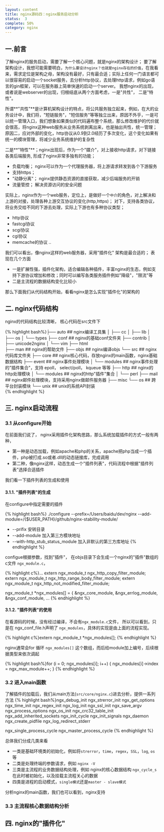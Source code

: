 ```yaml
---
layout: content
title: nginx源码四：nginx服务启动分析
status:  3
complete: 50% 
category: nginx
---
```


## 一.前言
了解nginx的服务启动，需要了解一个核心问题，就是nginx的架构设计； 要了解架构设计，我想可能需要明白，`为什么要设计nginx？也就是nginx存在的价值`，在我看来，需求定位是架构之母，架构没有最好，只有最合适；实际上任何一门语言都可以很容易的启动一个socket服务，去分析http协议，去处理http请求，例如go语言的gin框架，可以在服务器上简单快速的启动一个server。 我想nginx的出现，或者说是webserver的出现，归根结底从两个方面考虑，一是"共性"， 二是"特性"。

所谓**"共性"**是计算机架构设计的特点，将公共服务独立起来，例如，在大的业务设计中，我们将，"短链服务"，"短信服务"等等独立出来，原因不外乎，一是可以统一管理入口，我们想象如果类似的代码遍布整个系统，那么修改维护的代价就会很高，将nginx这种web服务从业务系统剥离出来，也是抽出共性，统一管理； 原因二，应对外部的变化，http协议从0.9到2.0经历了多次变化，这个变化如果有统一的模块管理，将减少业务系统维护的复杂性

二是**"特性"**；nginx出现后，作为一个"媒介"，对上接收http请求，对下链接各类后端服务, 形成了nginx非常多独有的功能；
- 负载均衡； nginx可以作为一个代理服务器，将上游请求转发到各个下游服务
- 支持https；
- "动静分离"； nginx提供静态资源的直接获取，减少后端服务的开销
- 流量管控； 解决资源访问的安全问题

实际上，nginx作为一个web服务，定位上，是做好一个`中介`的角色，对上解决和上游的对接，处理各种上游交互协议的变化(http,https)； 对下，支持各类协议，将业务交给不同的下游去处理，实际上下游也有多种协议类型；
- http协议
- fastcgi协议
- scgi协议
- cgi协议
- memcache的协议
..

我们可以看出，像nginx这样的web服务器，采用"插件化" 架构是最合适的； 表现在几个方面
- 一是扩展性强，插件化架构，适合编辑各种插件，丰富nginx的生态，例如支持下游协议增加和修改；同时可以编写各类服务插件例如"降级"，"限流"等
- 二是主流程的数据结构变化比较小

那么下面我们从代码结构开始，看看nginx是怎么实现"插件化"的架构的

## 二. nginx代码结构

nginx的代码结构比较清晰， 核心代码在src文件下

{% highlight bash%}├── auto   ## nginx编译工具集
│   ├── cc
│   ├── lib
│   ├── os
│   └── types
├── conf    ## nginx的基础conf文件夹
├── contrib
│   ├── unicode2nginx
│   └── vim
├── html  
├── man    ## nginx的帮助文件
├── objs   ## nginx编译objs
└── src    ## nginx代码库文件夹
    ├── core                ## nginx核心代码，存放nginx的main函数，nginx基础数据结构
    ├── event               ## nginx事件处理模块
    │   └── modules         ## nginx事件处理的"插件集合"，支持 epoll， select/poll， kqueue 等等
    ├── http                ## nginx的http处理模块
    │   └── modules         ## nginx的http"插件"集合
    │       └── perl
    ├── mail    ## nginx邮件处理模块，支持采用nginx做邮件服务器
    ├── misc
    └── os    ## 跨平台封装模块
        └── unix           ## unix的系统API封装      
{% endhighlight %} 


## 三. nginx启动流程
### 3.1 从configure开始

在前面我们说了， nginx采用插件化架构思路，那么系统加载插件的方式一般有两种，
- 第一种是动态加载，例如apache和php的关系，apache把php当成一个插件，php被打成.so或者.dll的动态链接库，完成调用
- 第二种，像nginx这样，动态生成一个"插件列表"，代码流程中根据"插件列表"选择合适插件

我们看一下插件列表的生成和使用

#### 3.1.1. "插件列表"的生成

在configure中指定需要的插件

{% highlight bash%} 
./configure --prefix=/Users/baidu/dev/nginx --add-module=/{$USER_PATH}/github/nginx-stability-module/
- --prifix 安转目录
- --add-module 加入第三方模块地址
- --with-http_stub_status_module 加入非默认的第三方库地址
{% endhighlight %} 

configue根据参数，找到"插件"， 在objs目录下会生成一个nginx的"插件"数组的c文件 `ngx_module.c`， 

{% highlight c%}...
extern ngx_module_t  ngx_http_copy_filter_module;
extern ngx_module_t  ngx_http_range_body_filter_module;
extern ngx_module_t  ngx_http_not_modified_filter_module;

ngx_module_t *ngx_modules[] = {
    &ngx_core_module,
    &ngx_errlog_module,
    &ngx_conf_module,
    ...
{% endhighlight %} 

#### 3.1.2. "插件列表"的使用

在看源码的时候，没有经过编译，不会有`ngx_module.c`文件， 所以可以看到，只是在 ngx_conf_file.h声明了 `ngx_modules`，具体的实现是由上面的流程实现。 

{% highlight c%}extern ngx_module_t  *ngx_modules[];
{% endhighlight %} 

nginx通常会for 循环 `ngx_modules[]` 这个数组，而后给module加上编号，后续根据类型来依次调起

{% highlight bash%}for (i = 0; ngx_modules[i]; i++) {
    ngx_modules[i]->index = ngx_max_module++;
}
{% endhighlight %} 

### 3.2 进入main函数

了解插件的加载后，我们从main方法(`src/core/nginx.c`)进去分析，提供一系列方法
{% highlight bash%}ngx_debug_init
ngx_strerror_init
ngx_get_options
ngx_time_init
ngx_regex_init
ngx_log_init
ngx_ssl_init
ngx_save_argv
ngx_process_options
ngx_os_init
ngx_crc32_table_init
ngx_add_inherited_sockets
ngx_init_cycle
ngx_init_signals
ngx_daemon
ngx_create_pidfile
ngx_log_redirect_stderr

ngx_single_process_cycle
ngx_master_process_cycle
{% endhighlight %} 

总体我们分成几类来看
- 一类是基础环境类的初始化，例如将`strerror`，`time`，`regex`，`SSL`，`log`, `os`等
- 二类是处理终端的参数请求，例如 `nginx -V`
- 三类是主流程的业务数据结构处理，例如 nginx的核心数据结构 `ngx_cycle_s` 在此时被初始化，以及挂载主流程关心的数据
- 四类是进程的启动模式，`single模式`还是`master - slave模式`

分析nginx的main函数，我们也可以看到，nginx支持

### 3.3 主流程核心数据结构分析





## 四. nginx的"插件化"

